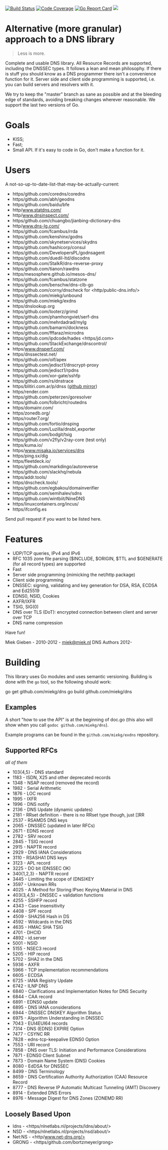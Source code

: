 [![Build Status](https/travis-ci.org/miekg/dns.svg?branch=master)](https/travis-ci.org/miekg/dns)
[![Code Coverage](https/img.shields.io/codecov/c/github/miekg/dns/master.svg)](https/codecov.io/github/miekg/dns?branch=master)
[![Go Report Card](https/goreportcard.com/badge/github.com/miekg/dns)](https/goreportcard.com/report/miekg/dns)
[![](https/godoc.org/github.com/miekg/dns?status.svg)](https/godoc.org/github.com/miekg/dns)

# Alternative (more granular) approach to a DNS library

> Less is more.

Complete and usable DNS library. All Resource Records are supported, including the DNSSEC types.
It follows a lean and mean philosophy. If there is stuff you should know as a DNS programmer there
isn't a convenience function for it. Server side and client side programming is supported, i.e. you
can build servers and resolvers with it.

We try to keep the "master" branch as sane as possible and at the bleeding edge of standards,
avoiding breaking changes wherever reasonable. We support the last two versions of Go.

# Goals

* KISS;
* Fast;
* Small API. If it's easy to code in Go, don't make a function for it.

# Users

A not-so-up-to-date-list-that-may-be-actually-current:

* https/github.com/coredns/coredns
* https/github.com/abh/geodns
* https/github.com/baidu/bfe
* http/www.statdns.com/
* http/www.dnsinspect.com/
* https/github.com/chuangbo/jianbing-dictionary-dns
* http/www.dns-lg.com/
* https/github.com/fcambus/rrda
* https/github.com/kenshinx/godns
* https/github.com/skynetservices/skydns
* https/github.com/hashicorp/consul
* https/github.com/DevelopersPL/godnsagent
* https/github.com/duedil-ltd/discodns
* https/github.com/StalkR/dns-reverse-proxy
* https/github.com/tianon/rawdns
* https/mesosphere.github.io/mesos-dns/
* https/github.com/fcambus/statzone
* https/github.com/benschw/dns-clb-go
* https/github.com/corny/dnscheck for <http/public-dns.info/>
* https/github.com/miekg/unbound
* https/github.com/miekg/exdns
* https/dnslookup.org
* https/github.com/looterz/grimd
* https/github.com/phamhongviet/serf-dns
* https/github.com/mehrdadrad/mylg
* https/github.com/bamarni/dockness
* https/github.com/fffaraz/microdns
* https/github.com/ipdcode/hades <https/jd.com>
* https/github.com/StackExchange/dnscontrol/
* https/www.dnsperf.com/
* https/dnssectest.net/
* https/github.com/oif/apex
* https/github.com/jedisct1/dnscrypt-proxy
* https/github.com/jedisct1/rpdns
* https/github.com/xor-gate/sshfp
* https/github.com/rs/dnstrace
* https/blitiri.com.ar/p/dnss ([github mirror](https/github.com/albertito/dnss))
* https/render.com
* https/github.com/peterzen/goresolver
* https/github.com/folbricht/routedns
* https/domainr.com/
* https/zonedb.org/
* https/router7.org/
* https/github.com/fortio/dnsping
* https/github.com/Luzilla/dnsbl_exporter
* https/github.com/bodgit/tsig
* https/github.com/v2fly/v2ray-core (test only)
* https/kuma.io/
* https/www.misaka.io/services/dns
* https/ping.sx/dig
* https/fleetdeck.io/
* https/github.com/markdingo/autoreverse
* https/github.com/slackhq/nebula
* https/addr.tools/
* https/dnscheck.tools/
* https/github.com/egbakou/domainverifier
* https/github.com/semihalev/sdns
* https/github.com/wintbiit/NineDNS
* https/linuxcontainers.org/incus/
* https/ifconfig.es


Send pull request if you want to be listed here.

# Features

* UDP/TCP queries, IPv4 and IPv6
* RFC 1035 zone file parsing ($INCLUDE, $ORIGIN, $TTL and $GENERATE (for all record types) are supported
* Fast
* Server side programming (mimicking the net/http package)
* Client side programming
* DNSSEC: signing, validating and key generation for DSA, RSA, ECDSA and Ed25519
* EDNS0, NSID, Cookies
* AXFR/IXFR
* TSIG, SIG(0)
* DNS over TLS (DoT): encrypted connection between client and server over TCP
* DNS name compression

Have fun!

Miek Gieben - 2010-2012 - <miek@miek.nl>
DNS Authors 2012-

# Building

This library uses Go modules and uses semantic versioning. Building is done with the `go` tool, so
the following should work:

 go get github.com/miekg/dns
 go build github.com/miekg/dns

## Examples

A short "how to use the API" is at the beginning of doc.go (this also will show when you call `godoc
github.com/miekg/dns`).

Example programs can be found in the `github.com/miekg/exdns` repository.

## Supported RFCs

*all of them*

* 103{4,5} - DNS standard
* 1183 - ISDN, X25 and other deprecated records
* 1348 - NSAP record (removed the record)
* 1982 - Serial Arithmetic
* 1876 - LOC record
* 1995 - IXFR
* 1996 - DNS notify
* 2136 - DNS Update (dynamic updates)
* 2181 - RRset definition - there is no RRset type though, just []RR
* 2537 - RSAMD5 DNS keys
* 2065 - DNSSEC (updated in later RFCs)
* 2671 - EDNS record
* 2782 - SRV record
* 2845 - TSIG record
* 2915 - NAPTR record
* 2929 - DNS IANA Considerations
* 3110 - RSASHA1 DNS keys
* 3123 - APL record
* 3225 - DO bit (DNSSEC OK)
* 340{1,2,3} - NAPTR record
* 3445 - Limiting the scope of (DNS)KEY
* 3597 - Unknown RRs
* 4025 - A Method for Storing IPsec Keying Material in DNS
* 403{3,4,5} - DNSSEC + validation functions
* 4255 - SSHFP record
* 4343 - Case insensitivity
* 4408 - SPF record
* 4509 - SHA256 Hash in DS
* 4592 - Wildcards in the DNS
* 4635 - HMAC SHA TSIG
* 4701 - DHCID
* 4892 - id.server
* 5001 - NSID
* 5155 - NSEC3 record
* 5205 - HIP record
* 5702 - SHA2 in the DNS
* 5936 - AXFR
* 5966 - TCP implementation recommendations
* 6605 - ECDSA
* 6725 - IANA Registry Update
* 6742 - ILNP DNS
* 6840 - Clarifications and Implementation Notes for DNS Security
* 6844 - CAA record
* 6891 - EDNS0 update
* 6895 - DNS IANA considerations
* 6944 - DNSSEC DNSKEY Algorithm Status
* 6975 - Algorithm Understanding in DNSSEC
* 7043 - EUI4EUI64 records
* 7314 - DNS (EDNS) EXPIRE Option
* 7477 - CSYNC RR
* 7828 - edns-tcp-keepalive EDNS0 Option
* 7553 - URI record
* 7858 - DNS over TLS: Initiation and Performance Considerations
* 7871 - EDNS0 Client Subnet
* 7873 - Domain Name System (DNS) Cookies
* 8080 - EdDSA for DNSSEC
* 8499 - DNS Terminology
* 8659 - DNS Certification Authority Authorization (CAA) Resource Record
* 8777 - DNS Reverse IP Automatic Multicast Tunneling (AMT) Discovery
* 8914 - Extended DNS Errors
* 8976 - Message Digest for DNS Zones (ZONEMD RR)

## Loosely Based Upon

* ldns - <https/nlnetlabs.nl/projects/ldns/about/>
* NSD - <https/nlnetlabs.nl/projects/nsd/about/>
* Net:NS - <http/www.net-dns.org/>
* GRONG - <https/github.com/bortzmeyer/grong>
